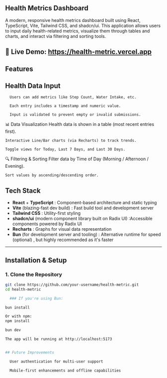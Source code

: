 ##  Health Metrics Dashboard

A modern, responsive health metrics dashboard built using React, TypeScript, Vite, Tailwind CSS, and shadcn/ui. This application allows users to input daily health-related metrics, visualize them through tables and charts, and interact via filtering and sorting tools.

🔗 Live Demo: https://health-metric.vercel.app
---

## Features
 ## Health Data Input
      Users can add metrics like Step Count, Water Intake, etc.

      Each entry includes a timestamp and numeric value.

      Input is validated to prevent empty or invalid submissions.

📊 Data Visualization
    Health data is shown in a table (most recent entries first).

    Interactive Line/Bar charts (via Recharts) to track trends.

    Toggle views for Today, Last 7 Days, and Last 30 Days.

🔍 Filtering & Sorting
    Filter data by Time of Day (Morning / Afternoon / Evening).

    Sort values by ascending/descending order.

##  Tech Stack

-  **React** + **TypeScript**  : Component-based architecture and static typing
-  **Vite** (blazing-fast dev build) : Fast build tool and development server
-  **Tailwind CSS**  : Utility-first styling
-  **shadcn/ui** (modern component library built on Radix UI)  :Accessible components powered by Radix UI
-  **Recharts**  : Graphs for visual data representation
-  **Bun** (for development server and tooling)  : Alternative runtime for speed (optional) , but highly recommended as it's faster 

---

##  Installation & Setup


### 1. Clone the Repository

```bash
git clone https://github.com/your-username/health-metric.git
cd health-metric

  ### If you're using Bun:

bun install

Or with npm:
npm install

bun dev

The app will be running at http://localhost:5173


## Future Improvements

  User authentication for multi-user support

  Mobile-first enhancements and offline capabilities



